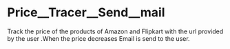 # Price__Tracer__Send__mail
Track the price of the products of Amazon and Flipkart with the url provided by the user .When the price decreases Email is send to the user.
